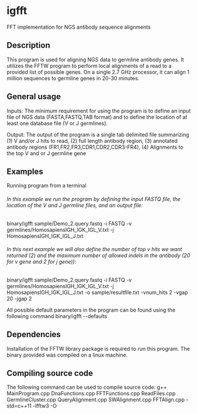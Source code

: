 # igfft

FFT implementation for NGS antibody sequence alignments

## Description

This program is used for aligning NGS data to germline antibody genes. It utilizes the FFTW program to perform  local 
alignments of a read to a provided list of possible genes. On a single 2.7 GHz processor, it can align 1 million sequences to germline genes
in 20-30 minutes.

## General usage

Inputs:
The minimum requirement for using the program is to define an input file of NGS data (FASTA,FASTQ,TAB format) and to define the location of at least
one database file (V or J germlines). 

Output:
The output of the program is a single tab delimited file summarizing (1) V and/or J hits to read, (2) full length antibody region, (3) annotated antibody regions (FR1,FR2,FR3,CDR1,CDR2,CDR3-FR4), (4) Alignments to the top V and or J germline gene

## Examples
Running program from a terminal

###### In this example we run the program by defining the input FASTQ file, the location of the V and J germline files, and an output file:

binary/igfft sample/Demo_2.query.fastq -i FASTQ -v germlines/HomosapiensIGH_IGK_IGL_V.txt -j HomosapiensIGH_IGK_IGL_J.txt

###### In this next example we will also define the number of top v hits we want returned (2) and the maximum number of allowed indels in the antibody (20 for v gene and 2 for j gene)):

binary/igfft sample/Demo_2.query.fastq -i FASTQ -v germlines/HomosapiensIGH_IGK_IGL_V.txt -j HomosapiensIGH_IGK_IGL_J.txt -o sample/resultfile.txt -vnum_hits 2 -vgap 20 -jgap 2

All possible default parameters in the program can be found using the following command
binary/igfft --defaults

## Dependencies
Installation of the FFTW library package is required to run this program. 
The binary provided was compiled on a linux machine. 

## Compiling source code
The following command can be used to compile source code:
g++ MainProgram.cpp DnaFunctions.cpp FFTFunctions.cpp ReadFiles.cpp GermlineCluster.cpp QueryAlignment.cpp SWAlignment.cpp FFTAlign.cpp -std=c++11 -lfftw3 -O



